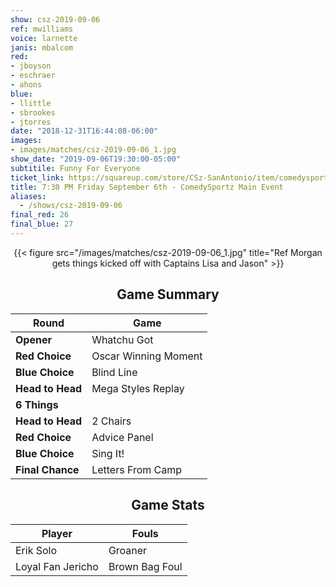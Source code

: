 ```yaml
---
show: csz-2019-09-06
ref: mwilliams
voice: larnette
janis: mbalcom
red:
- jboyson
- eschraer
- ahons
blue:
- llittle
- sbrookes
- jtorres
date: "2018-12-31T16:44:08-06:00"
images:
- images/matches/csz-2019-09-06_1.jpg
show_date: "2019-09-06T19:30:00-05:00"
subtitile: Funny For Everyone
ticket_link: https://squareup.com/store/CSz-SanAntonio/item/comedysportz-pm-friday-sept-th
title: 7:30 PM Friday September 6th - ComedySportz Main Event
aliases:
  - /shows/csz-2019-09-06
final_red: 26
final_blue: 27
---
```


<center>

{{< figure src="/images/matches/csz-2019-09-06_1.jpg" title="Ref Morgan gets things kicked off with Captains Lisa and Jason" >}}

## Game Summary

| **Round** | **Game** |
|--------------|------|
| **Opener**       |Whatchu Got|
| **Red Choice**   |Oscar Winning Moment|
| **Blue Choice**  |Blind Line|
| **Head to Head** |Mega Styles Replay|
| **6 Things**     |      |
| **Head to Head** |2 Chairs|
| **Red Choice**   |Advice Panel|
| **Blue Choice**  |Sing It!|
| **Final Chance** |Letters From Camp|

## Game Stats

| **Player** | **Fouls** |
|--------|-------|
|Erik Solo|Groaner|
|Loyal Fan Jericho   |Brown Bag Foul |

</center>
